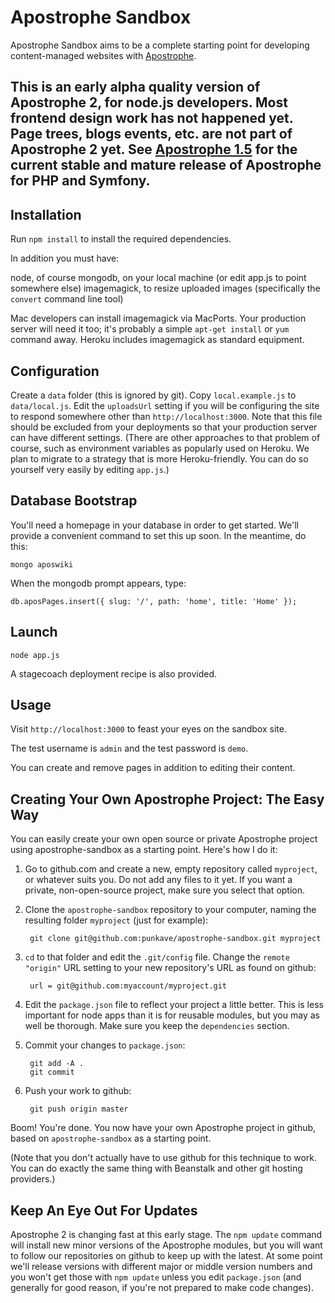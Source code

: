 # Apostrophe Sandbox

Apostrophe Sandbox aims to be a complete starting point for developing content-managed websites with [Apostrophe](http://github.com/punkave/apostrophe). 

## This is an early alpha quality version of Apostrophe 2, for node.js developers. Most frontend design work has not happened yet. Page trees, blogs events, etc. are not part of Apostrophe 2 yet. See [Apostrophe 1.5](http://apostrophenow.org) for the current stable and mature release of Apostrophe for PHP and Symfony.

## Installation

Run `npm install` to install the required dependencies.

In addition you must have:

node, of course
mongodb, on your local machine (or edit app.js to point somewhere else)
imagemagick, to resize uploaded images (specifically the `convert` command line tool)

Mac developers can install imagemagick via MacPorts. Your production server will need it too; it's probably a simple `apt-get install` or `yum` command away. Heroku includes imagemagick as standard equipment.

## Configuration

Create a `data` folder (this is ignored by git). Copy `local.example.js` to `data/local.js`. Edit the `uploadsUrl` setting if you will be configuring the site to respond somewhere other than `http://localhost:3000`. Note that this file should be excluded from your deployments so that your production server can have different settings. (There are other approaches to that problem of course, such as environment variables as popularly used on Heroku. We plan to migrate to a strategy that is more Heroku-friendly. You can do so yourself very easily by editing `app.js`.)

## Database Bootstrap

You'll need a homepage in your database in order to get started. We'll provide a convenient command to set this up soon. In the meantime, do this:

`mongo aposwiki`

When the mongodb prompt appears, type:

`db.aposPages.insert({ slug: '/', path: 'home', title: 'Home' });`

## Launch

    node app.js

A stagecoach deployment recipe is also provided.

## Usage

Visit `http://localhost:3000` to feast your eyes on the sandbox site.

The test username is `admin` and the test password is `demo`.

You can create and remove pages in addition to editing their content.

## Creating Your Own Apostrophe Project: The Easy Way

You can easily create your own open source or private Apostrophe project using apostrophe-sandbox as a starting point. Here's how I do it:

1. Go to github.com and create a new, empty repository called `myproject`, or whatever suits you. Do not add any files to it yet. If you want a private, non-open-source project, make sure you select that option.
2. Clone the `apostrophe-sandbox` repository to your computer, naming the resulting folder `myproject` (just for example):
    
        git clone git@github.com:punkave/apostrophe-sandbox.git myproject

3. `cd` to that folder and edit the `.git/config` file. Change the `remote "origin"` URL setting to your new repository's URL as found on github:
    
        url = git@github.com:myaccount/myproject.git

4. Edit the `package.json` file to reflect your project a little better. This is less important for node apps than it is for reusable modules, but you may as well be thorough. Make sure you keep the `dependencies` section.
 
5. Commit your changes to `package.json`:
    
        git add -A .
        git commit

6. Push your work to github:
    
        git push origin master
    
Boom! You're done. You now have your own Apostrophe project in github, based on `apostrophe-sandbox` as a starting point.

(Note that you don't actually have to use github for this technique to work. You can do exactly the same thing with Beanstalk and other git hosting providers.)

## Keep An Eye Out For Updates

Apostrophe 2 is changing fast at this early stage. The `npm update` command will install new minor versions of the Apostrophe modules, but you will want to follow our repositories on github to keep up with the latest. At some point we'll release versions with different major or middle version numbers and you won't get those with `npm update` unless you edit `package.json` (and generally for good reason, if you're not prepared to make code changes).
